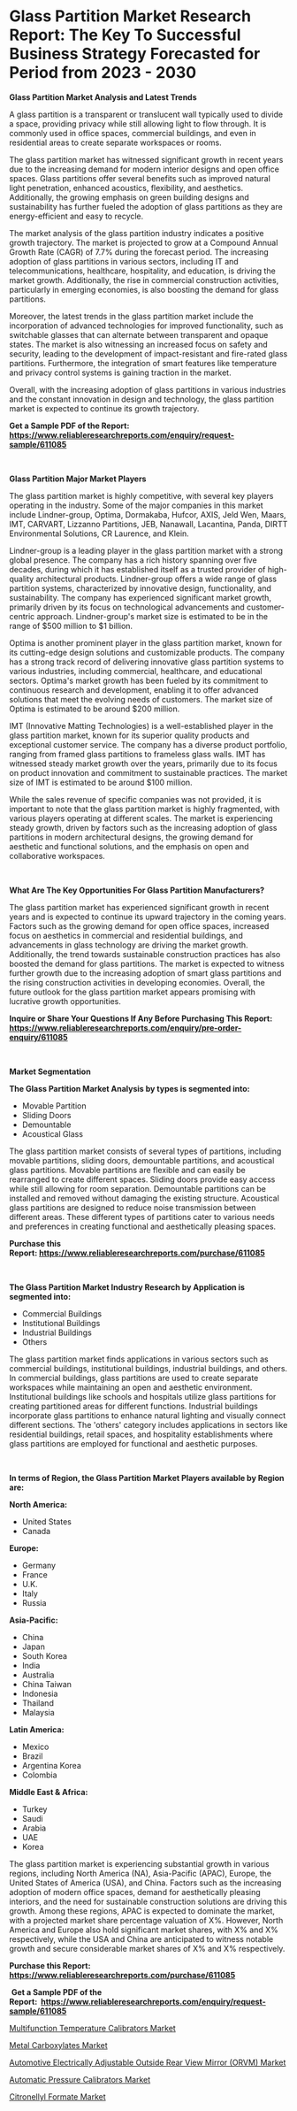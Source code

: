 <p><h1>Glass Partition Market Research Report: The Key To Successful Business Strategy Forecasted for Period from 2023 - 2030</h1></p><p><strong>Glass Partition Market Analysis and Latest Trends</strong></p>
<p><p>A glass partition is a transparent or translucent wall typically used to divide a space, providing privacy while still allowing light to flow through. It is commonly used in office spaces, commercial buildings, and even in residential areas to create separate workspaces or rooms.</p><p>The glass partition market has witnessed significant growth in recent years due to the increasing demand for modern interior designs and open office spaces. Glass partitions offer several benefits such as improved natural light penetration, enhanced acoustics, flexibility, and aesthetics. Additionally, the growing emphasis on green building designs and sustainability has further fueled the adoption of glass partitions as they are energy-efficient and easy to recycle.</p><p>The market analysis of the glass partition industry indicates a positive growth trajectory. The market is projected to grow at a Compound Annual Growth Rate (CAGR) of 7.7% during the forecast period. The increasing adoption of glass partitions in various sectors, including IT and telecommunications, healthcare, hospitality, and education, is driving the market growth. Additionally, the rise in commercial construction activities, particularly in emerging economies, is also boosting the demand for glass partitions.</p><p>Moreover, the latest trends in the glass partition market include the incorporation of advanced technologies for improved functionality, such as switchable glasses that can alternate between transparent and opaque states. The market is also witnessing an increased focus on safety and security, leading to the development of impact-resistant and fire-rated glass partitions. Furthermore, the integration of smart features like temperature and privacy control systems is gaining traction in the market.</p><p>Overall, with the increasing adoption of glass partitions in various industries and the constant innovation in design and technology, the glass partition market is expected to continue its growth trajectory.</p></p>
<p><strong>Get a Sample PDF of the Report:&nbsp; <a href="https://www.reliableresearchreports.com/enquiry/request-sample/611085">https://www.reliableresearchreports.com/enquiry/request-sample/611085</a></strong></p>
<p>&nbsp;</p>
<p><strong>Glass Partition Major Market Players</strong></p>
<p><p>The glass partition market is highly competitive, with several key players operating in the industry. Some of the major companies in this market include Lindner-group, Optima, Dormakaba, Hufcor, AXIS, Jeld Wen, Maars, IMT, CARVART, Lizzanno Partitions, JEB, Nanawall, Lacantina, Panda, DIRTT Environmental Solutions, CR Laurence, and Klein.</p><p>Lindner-group is a leading player in the glass partition market with a strong global presence. The company has a rich history spanning over five decades, during which it has established itself as a trusted provider of high-quality architectural products. Lindner-group offers a wide range of glass partition systems, characterized by innovative design, functionality, and sustainability. The company has experienced significant market growth, primarily driven by its focus on technological advancements and customer-centric approach. Lindner-group's market size is estimated to be in the range of $500 million to $1 billion.</p><p>Optima is another prominent player in the glass partition market, known for its cutting-edge design solutions and customizable products. The company has a strong track record of delivering innovative glass partition systems to various industries, including commercial, healthcare, and educational sectors. Optima's market growth has been fueled by its commitment to continuous research and development, enabling it to offer advanced solutions that meet the evolving needs of customers. The market size of Optima is estimated to be around $200 million.</p><p>IMT (Innovative Matting Technologies) is a well-established player in the glass partition market, known for its superior quality products and exceptional customer service. The company has a diverse product portfolio, ranging from framed glass partitions to frameless glass walls. IMT has witnessed steady market growth over the years, primarily due to its focus on product innovation and commitment to sustainable practices. The market size of IMT is estimated to be around $100 million.</p><p>While the sales revenue of specific companies was not provided, it is important to note that the glass partition market is highly fragmented, with various players operating at different scales. The market is experiencing steady growth, driven by factors such as the increasing adoption of glass partitions in modern architectural designs, the growing demand for aesthetic and functional solutions, and the emphasis on open and collaborative workspaces.</p></p>
<p>&nbsp;</p>
<p><strong>What Are The Key Opportunities For Glass Partition Manufacturers?</strong></p>
<p><p>The glass partition market has experienced significant growth in recent years and is expected to continue its upward trajectory in the coming years. Factors such as the growing demand for open office spaces, increased focus on aesthetics in commercial and residential buildings, and advancements in glass technology are driving the market growth. Additionally, the trend towards sustainable construction practices has also boosted the demand for glass partitions. The market is expected to witness further growth due to the increasing adoption of smart glass partitions and the rising construction activities in developing economies. Overall, the future outlook for the glass partition market appears promising with lucrative growth opportunities.</p></p>
<p><strong>Inquire or Share Your Questions If Any Before Purchasing This Report: <a href="https://www.reliableresearchreports.com/enquiry/pre-order-enquiry/611085">https://www.reliableresearchreports.com/enquiry/pre-order-enquiry/611085</a></strong></p>
<p>&nbsp;</p>
<p><strong>Market Segmentation</strong></p>
<p><strong>The Glass Partition Market Analysis by types is segmented into:</strong></p>
<p><ul><li>Movable Partition</li><li>Sliding Doors</li><li>Demountable</li><li>Acoustical Glass</li></ul></p>
<p><p>The glass partition market consists of several types of partitions, including movable partitions, sliding doors, demountable partitions, and acoustical glass partitions. Movable partitions are flexible and can easily be rearranged to create different spaces. Sliding doors provide easy access while still allowing for room separation. Demountable partitions can be installed and removed without damaging the existing structure. Acoustical glass partitions are designed to reduce noise transmission between different areas. These different types of partitions cater to various needs and preferences in creating functional and aesthetically pleasing spaces.</p></p>
<p><strong>Purchase this Report:&nbsp;<a href="https://www.reliableresearchreports.com/purchase/611085">https://www.reliableresearchreports.com/purchase/611085</a></strong></p>
<p>&nbsp;</p>
<p><strong>The Glass Partition Market Industry Research by Application is segmented into:</strong></p>
<p><ul><li>Commercial Buildings</li><li>Institutional Buildings</li><li>Industrial Buildings</li><li>Others</li></ul></p>
<p><p>The glass partition market finds applications in various sectors such as commercial buildings, institutional buildings, industrial buildings, and others. In commercial buildings, glass partitions are used to create separate workspaces while maintaining an open and aesthetic environment. Institutional buildings like schools and hospitals utilize glass partitions for creating partitioned areas for different functions. Industrial buildings incorporate glass partitions to enhance natural lighting and visually connect different sections. The 'others' category includes applications in sectors like residential buildings, retail spaces, and hospitality establishments where glass partitions are employed for functional and aesthetic purposes.</p></p>
<p>&nbsp;</p>
<p><strong>In terms of Region, the Glass Partition Market Players available by Region are:</strong></p>
<p>
    <p> <strong> North America: </strong>
        <ul>
            <li>United States</li>
            <li>Canada</li>
        </ul>
        </p> 
    <p> <strong> Europe: </strong>
        <ul>
            <li>Germany</li>
            <li>France</li>
            <li>U.K.</li>
            <li>Italy</li>
            <li>Russia</li>
        </ul>
        </p> 
    <p> <strong> Asia-Pacific: </strong>
        <ul>
            <li>China</li>
            <li>Japan</li>
            <li>South Korea</li>
            <li>India</li>
            <li>Australia</li>
            <li>China Taiwan</li>
            <li>Indonesia</li>
            <li>Thailand</li>
            <li>Malaysia</li>
        </ul>
        </p> 
    <p> <strong> Latin America: </strong>
        <ul>
            <li>Mexico</li>
            <li>Brazil</li>
            <li>Argentina Korea</li>
            <li>Colombia</li>
        </ul>
        </p> 
    <p> <strong> Middle East & Africa: </strong>
        <ul>
            <li>Turkey</li>
            <li>Saudi</li>
            <li>Arabia</li>
            <li>UAE</li>
            <li>Korea</li>
        </ul>
    </p>
    </p>
<p><p>The glass partition market is experiencing substantial growth in various regions, including North America (NA), Asia-Pacific (APAC), Europe, the United States of America (USA), and China. Factors such as the increasing adoption of modern office spaces, demand for aesthetically pleasing interiors, and the need for sustainable construction solutions are driving this growth. Among these regions, APAC is expected to dominate the market, with a projected market share percentage valuation of X%. However, North America and Europe also hold significant market shares, with X% and X% respectively, while the USA and China are anticipated to witness notable growth and secure considerable market shares of X% and X% respectively.</p></p>
<p><strong>Purchase this Report: <a href="https://www.reliableresearchreports.com/purchase/611085">https://www.reliableresearchreports.com/purchase/611085</a></strong></p>
<p>&nbsp;<strong>Get a Sample PDF of the Report:&nbsp;&nbsp;<a href="https://www.reliableresearchreports.com/enquiry/request-sample/611085">https://www.reliableresearchreports.com/enquiry/request-sample/611085</a></strong></p>
<p><strong></strong></p>
<p><p><a href="https://www.linkedin.com/pulse/multifunction-temperature-calibrators-market-size-share/">Multifunction Temperature Calibrators Market</a></p><p><a href="https://medium.com/@wilmaheaney/metal-carboxylates-market-size-growth-forecast-2023-2030-011e147f050f">Metal Carboxylates Market</a></p><p><a href="https://www.linkedin.com/pulse/automotive-electrically-adjustable-outside-rear-view/">Automotive Electrically Adjustable Outside Rear View Mirror (ORVM) Market</a></p><p><a href="https://www.linkedin.com/pulse/automatic-pressure-calibrators-market-size-2023-2030/">Automatic Pressure Calibrators Market</a></p><p><a href="https://medium.com/@daishawolff/citronellyl-formate-market-size-growth-forecast-2023-2030-6b7adb50ccc6">Citronellyl Formate Market</a></p></p>